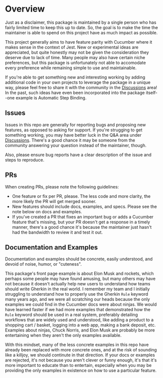 # Overview

Just as a disclaimer, this package is maintained by a single person who has fairly limited time to keep this up to date. So, the goal is to make the time the maintainer is able to spend on this project have as much impact as possible.

This project generally aims to have feature parity with Cucumber where it makes sense in the context of Jest. New or experimental ideas are appreciated, but quite honestly may not be given the consideration they deserve due to lack of time. Many people may also have certain niche preferences, but this package is unfortunately not able to accomodate every preference while remaining simple to use and maintainable.

If you're able to get something new and interesting working by adding additional code in your own projects to leverage the package in a unique way, please feel free to share it with the community in the [Discussions](https://github.com/bencompton/jest-cucumber/discussions) area! In the past, such ideas have even been incorporated into the package itself--one example is Automatic Step Binding.

## Issues

Issues in this repo are generally for reporting bugs and proposing new features, as opposed to asking for support. If you're strugging to get something working, you may have better luck in the Q&A area under [Discussions](https://github.com/bencompton/jest-cucumber/discussions). There's a good chance it may be someone from the community answering your question instead of the maintainer, though.

Also, please ensure bug reports have a clear description of the issue and steps to reproduce.

## PRs

When creating PRs, please note the following guidelines:

* One feature or fix per PR, please. The less code and more clarity, the more likely the PR will get merged sooner.
* New features should include docs, examples, and specs. Please see the note below on docs and examples.
* If you've created a PR that fixes an important bug or adds a Cucumber feature that's missing, but your PR doesn't get a response in a timely manner, there's a good chance it's because the maintainer just hasn't had the bandwidth to review it and test it out.

## Documentation and Examples

Documentation and examples should be concrete, easily understood, and devoid of noise, humor, or "cuteness".

This package's front page example is about Elon Musk and rockets, which perhaps some people may have found amusing, but many others may have not because it doesn't actually help new users to understand how teams should write Gherkin in the real world. I remember my team and I initially struggling to understand how to properly use the Gherkin `Rule` keyword many years ago, and we were all scratching our heads because the only examples we could find in the Cucumber docs were about ninjas. We would have learned faster if we had more examples that demonstrated how the `Rule` keyword should be used in a real system, preferably detailing workflows that are widely used and understood, like adding a product to a shopping cart / basket, logging into a web app, making a bank deposit, etc. Examples about ninjas, Chuck Norris, and Elon Musk are probably be more entertaining when they aren't the only examples available.

With this mindset, many of the less concrete examples in this repo have already been replaced with more concrete ones, and at the risk of sounding like a killjoy, we should continute in that direction. If your docs or examples are rejected, it's not because you aren't clever or funny enough, it's that it's more important to educate than to entertain, especially when you may be providing the only examples in existence on how to use a particular feature.
